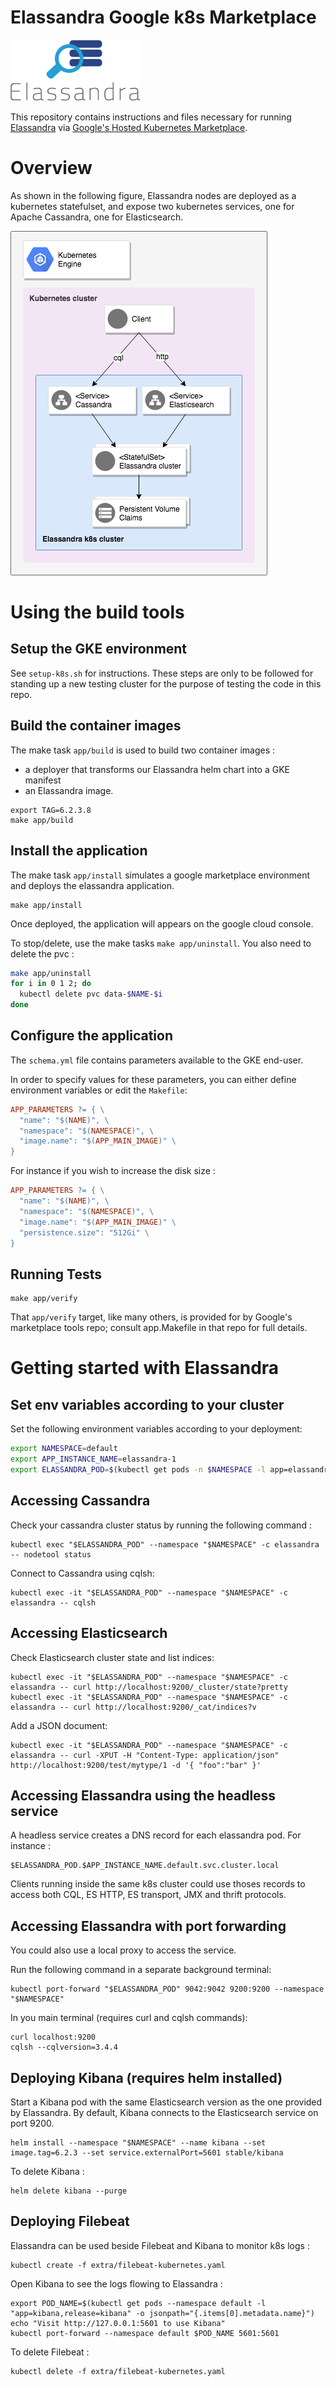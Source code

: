 # Elassandra Google k8s Marketplace

![Elassandra Logo](resources/elassandra-logo.png)

This repository contains instructions and files necessary for running [Elassandra](https://github.com/strapdata/elassandra) via 
[Google's Hosted Kubernetes Marketplace](https://console.cloud.google.com/marketplace/browse?filter=solution-type:k8s).

# Overview

As shown in the following figure, Elassandra nodes are deployed as a kubernetes statefulset, and expose two kubernetes services, one for Apache Cassandra, one for Elasticsearch.

![Elassandra on Kubernetes](resources/gcp-k8s-elassandra.png)

# Using the build tools

## Setup the GKE environment

See `setup-k8s.sh` for instructions.
These steps are only to be followed for standing up a new testing cluster for the purpose of testing the code in this repo.


## Build the container images

The make task `app/build` is used to build two container images :
* a deployer that transforms our Elassandra helm chart into a GKE manifest
* an Elassandra image.

```
export TAG=6.2.3.8
make app/build
```

## Install the application

The make task `app/install` simulates a google marketplace environment and deploys the elassandra application.

```
make app/install
```

Once deployed, the application will appears on the google cloud console.

To stop/delete, use the make tasks `make app/uninstall`. You also need to delete the pvc : 
```bash
make app/uninstall
for i in 0 1 2; do
  kubectl delete pvc data-$NAME-$i
done
```

## Configure the application

The `schema.yml` file contains parameters available to the GKE end-user.

In order to specify values for these parameters, you can either define environment variables or edit the `Makefile`:
```Makefile
APP_PARAMETERS ?= { \
  "name": "$(NAME)", \
  "namespace": "$(NAMESPACE)", \
  "image.name": "$(APP_MAIN_IMAGE)" \
}
```

For instance if you wish to increase the disk size :
```Makefile
APP_PARAMETERS ?= { \
  "name": "$(NAME)", \
  "namespace": "$(NAMESPACE)", \
  "image.name": "$(APP_MAIN_IMAGE)" \
  "persistence.size": "512Gi" \
}
```

## Running Tests

```
make app/verify
```

That `app/verify` target, like many others, is provided for by Google's
marketplace tools repo; consult app.Makefile in that repo for full details. 

# Getting started with Elassandra

## Set env variables according to your cluster

Set the following environment variables according to your deployment:
```bash
export NAMESPACE=default
export APP_INSTANCE_NAME=elassandra-1
export ELASSANDRA_POD=$(kubectl get pods -n $NAMESPACE -l app=elassandra,release=$APP_INSTANCE_NAME -o jsonpath='{.items[0].metadata.name}')
```

## Accessing Cassandra

Check your cassandra cluster status by running the following command :
```shell
kubectl exec "$ELASSANDRA_POD" --namespace "$NAMESPACE" -c elassandra -- nodetool status
```

Connect to Cassandra using cqlsh:
```shell
kubectl exec -it "$ELASSANDRA_POD" --namespace "$NAMESPACE" -c elassandra -- cqlsh
```

## Accessing Elasticsearch

Check Elasticsearch cluster state and list indices:
```
kubectl exec -it "$ELASSANDRA_POD" --namespace "$NAMESPACE" -c elassandra -- curl http://localhost:9200/_cluster/state?pretty
kubectl exec -it "$ELASSANDRA_POD" --namespace "$NAMESPACE" -c elassandra -- curl http://localhost:9200/_cat/indices?v
```

Add a JSON document:
```
kubectl exec -it "$ELASSANDRA_POD" --namespace "$NAMESPACE" -c elassandra -- curl -XPUT -H "Content-Type: application/json" http://localhost:9200/test/mytype/1 -d '{ "foo":"bar" }'
```

## Accessing Elassandra using the headless service

A headless service creates a DNS record for each elassandra pod. For instance :
```
$ELASSANDRA_POD.$APP_INSTANCE_NAME.default.svc.cluster.local
```

Clients running inside the same k8s cluster could use thoses records to access both CQL, ES HTTP, ES transport, JMX and thrift protocols.

## Accessing Elassandra with port forwarding

You could also use a local proxy to access the service.

Run the following command in a separate background terminal:
```shell
kubectl port-forward "$ELASSANDRA_POD" 9042:9042 9200:9200 --namespace "$NAMESPACE"
```

In you main terminal (requires curl and cqlsh commands):
```shell
curl localhost:9200
cqlsh --cqlversion=3.4.4
```

## Deploying Kibana (requires helm installed)

Start a Kibana pod with the same Elasticsearch version as the one provided by Elassandra. By default, Kibana connects to the Elasticsearch service on port 9200.

```
helm install --namespace "$NAMESPACE" --name kibana --set image.tag=6.2.3 --set service.externalPort=5601 stable/kibana
```

To delete Kibana :
```
helm delete kibana --purge
```

## Deploying Filebeat

Elassandra can be used beside Filebeat and Kibana to monitor k8s logs :
```
kubectl create -f extra/filebeat-kubernetes.yaml
```

Open Kibana to see the logs flowing to Elassandra :
```
export POD_NAME=$(kubectl get pods --namespace default -l "app=kibana,release=kibana" -o jsonpath="{.items[0].metadata.name}")
echo "Visit http://127.0.0.1:5601 to use Kibana"
kubectl port-forward --namespace default $POD_NAME 5601:5601
```

To delete Filebeat :
```
kubectl delete -f extra/filebeat-kubernetes.yaml
```